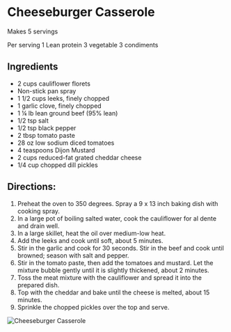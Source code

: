 # Cheeseburger Casserole

Makes 5 servings

Per serving
1 Lean protein
3 vegetable
3 condiments

## Ingredients 
* 2 cups cauliflower florets
* Non-stick pan spray
* 1 1/2 cups leeks, finely chopped
* 1 garlic clove, finely chopped
* 1 ¼ lb lean ground beef (95% lean)
* 1/2 tsp salt
* 1/2 tsp black pepper
* 2 tbsp tomato paste
* 28 oz low sodium diced tomatoes
* 4 teaspoons Dijon Mustard
* 2 cups reduced-fat grated cheddar cheese
* 1/4 cup chopped dill pickles

## 

## Directions:
1. Preheat the oven to 350 degrees. Spray a 9 x 13 inch baking dish with cooking spray. 
2. In a large pot of boiling salted water, cook the cauliflower for al dente and drain well.
3. In a large skillet, heat the oil over medium-low heat. 
4. Add the leeks and cook until soft, about 5 minutes. 
5. Stir in the garlic and cook for 30 seconds. Stir in the beef and cook until browned; season with salt and pepper. 
6. Stir in the tomato paste, then add the tomatoes and mustard. Let the mixture bubble gently until it is slightly thickened, about 2 minutes.
7. Toss the meat mixture with the cauliflower and spread it into the prepared dish. 
8. Top with the cheddar and bake until the cheese is melted, about 15 minutes. 
9. Sprinkle the chopped pickles over the top and serve.

![Cheeseburger Casserole](./Cheeseburger%20Casserole.png)

